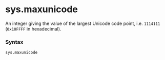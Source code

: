 # sys.maxunicode

An integer giving the value of the largest Unicode code point, i.e. `1114111` (`0x10FFFF` in hexadecimal).

### Syntax

```python
sys.maxunicode
```